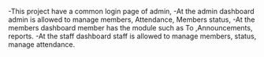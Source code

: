 -This project have a common login page of admin,
-At the admin dashboard admin is allowed to manage members,
Attendance, Members status,
-At the members dashboard member has the module such as To
,Announcements, reports.
-At the staff dashboard staff is allowed to manage members,
status, manage attendance.

